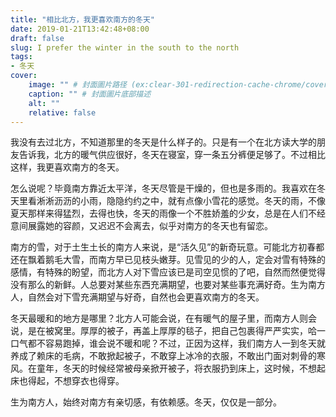 ```yaml
---
title: "相比北方，我更喜欢南方的冬天"
date: 2019-01-21T13:42:48+08:00
draft: false
slug: I prefer the winter in the south to the north
tags:
- 冬天
cover:
    image: "" # 封面圖片路径 (ex:clear-301-redirection-cache-chrome/cover.jpg)
    caption: "" # 封面圖片底部描述
    alt: ""
    relative: false
---
```

我没有去过北方，不知道那里的冬天是什么样子的。只是有一个在北方读大学的朋友告诉我，北方的暖气供应很好，冬天在寝室，穿一条五分裤便足够了。不过相比这样，我更喜欢南方的冬天。

怎么说呢？毕竟南方靠近太平洋，冬天尽管是干燥的，但也是多雨的。我喜欢在冬天里看淅淅沥沥的小雨，隐隐约约之中，就有点像小雪花的感觉。冬天的雨，不像夏天那样来得猛烈，去得也快，冬天的雨像一个不胜娇羞的少女，总是在人们不经意间展露她的容颜，又迟迟不会离去，似乎对南方的冬天也有留恋。

南方的雪，对于土生土长的南方人来说，是“活久见”的新奇玩意。可能北方初春都还在飘着鹅毛大雪，而南方早已见枝头嫩芽。见雪见的少的人，定会对雪有特殊的感情，有特殊的盼望，而北方人对下雪应该已是司空见惯的了吧，自然而然便觉得没有那么的新鲜。人总要对某些东西充满期望，也要对某些事充满好奇。生为南方人，自然会对下雪充满期望与好奇，自然也会更喜欢南方的冬天。

冬天最暖和的地方是哪里？北方人可能会说，在有暖气的屋子里，而南方人则会说，是在被窝里。厚厚的被子，再盖上厚厚的毯子，把自己包裹得严严实实，哈一口气都不容易跑掉，谁会说不暖和呢？不过，正因为这样，我们南方人一到冬天就养成了赖床的毛病，不敢掀起被子，不敢穿上冰冷的衣服，不敢出门面对刺骨的寒风。在童年，冬天的时候经常被母亲掀开被子，将衣服扔到床上，这时候，不想起床也得起，不想穿衣也得穿。

生为南方人，始终对南方有亲切感，有依赖感。冬天，仅仅是一部分。

